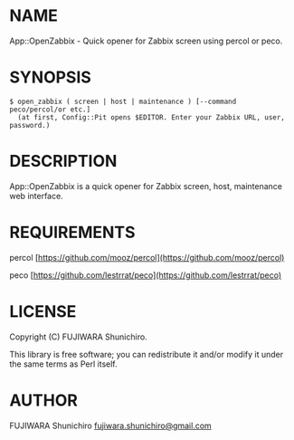 # NAME

App::OpenZabbix - Quick opener for Zabbix screen using percol or peco.

# SYNOPSIS

    $ open_zabbix ( screen | host | maintenance ) [--command peco/percol/or etc.]
      (at first, Config::Pit opens $EDITOR. Enter your Zabbix URL, user, password.)

# DESCRIPTION

App::OpenZabbix is a quick opener for Zabbix screen, host, maintenance web interface.

# REQUIREMENTS

percol [https://github.com/mooz/percol](https://github.com/mooz/percol)

peco [https://github.com/lestrrat/peco](https://github.com/lestrrat/peco)

# LICENSE

Copyright (C) FUJIWARA Shunichiro.

This library is free software; you can redistribute it and/or modify
it under the same terms as Perl itself.

# AUTHOR

FUJIWARA Shunichiro <fujiwara.shunichiro@gmail.com>
